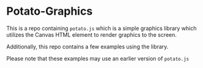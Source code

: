 # Potato-Graphics
This is a repo containing `potato.js` which is a simple graphics library which utilizes the Canvas HTML element to render graphics to the screen. 

Additionally, this repo contains a few examples using the library.

Please note that these examples may use an earlier version of `potato.js`

